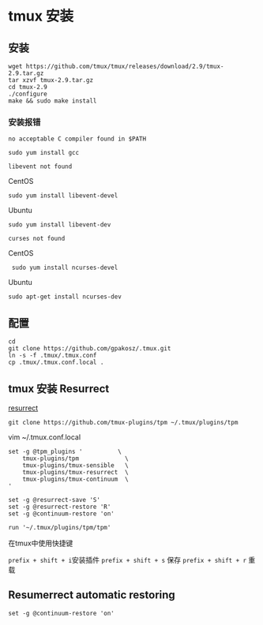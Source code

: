 # tmux 安装

## 安装

```shell
wget https://github.com/tmux/tmux/releases/download/2.9/tmux-2.9.tar.gz
tar xzvf tmux-2.9.tar.gz
cd tmux-2.9
./configure
make && sudo make install
```

### 安装报错

`no acceptable C compiler found in $PATH`

```shell
sudo yum install gcc
```

`libevent not found`

CentOS

```shell
sudo yum install libevent-devel
```

Ubuntu

```shell
sudo yum install libevent-dev
```

`curses not found`

CentOS

```shell
 sudo yum install ncurses-devel
```

Ubuntu
```
sudo apt-get install ncurses-dev
```

## 配置

```shell
cd
git clone https://github.com/gpakosz/.tmux.git
ln -s -f .tmux/.tmux.conf
cp .tmux/.tmux.conf.local .
```

## tmux 安装 Resurrect

[resurrect](https://github.com/tmux-plugins/tmux-resurrect)

```shell
git clone https://github.com/tmux-plugins/tpm ~/.tmux/plugins/tpm
```

vim ~/.tmux.conf.local

```vim
set -g @tpm_plugins '          \
    tmux-plugins/tpm             \
    tmux-plugins/tmux-sensible   \
    tmux-plugins/tmux-resurrect  \
    tmux-plugins/tmux-continuum  \
'

set -g @resurrect-save 'S'
set -g @resurrect-restore 'R'
set -g @continuum-restore 'on'

run '~/.tmux/plugins/tpm/tpm'
```

在tmux中使用快捷键

`prefix + shift + i`安装插件
`prefix + shift + s` 保存
`prefix + shift + r` 重载

## Resumerrect automatic restoring

```shell script
set -g @continuum-restore 'on'
```